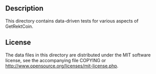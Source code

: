 Description
------------

This directory contains data-driven tests for various aspects of GetRektCoin.

License
--------

The data files in this directory are distributed under the MIT software
license, see the accompanying file COPYING or
http://www.opensource.org/licenses/mit-license.php.

